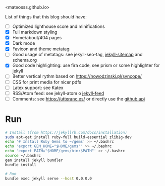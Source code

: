 <mateosss.github.io>

List of things that this blog should have:

- [ ] Optimized lighthouse score and minifications
- [x] Full markdown styling
- [x] Home/about/404 pages
- [x] Dark mode
- [x] Favicon and theme metatag
- [ ] Good usage of metatags: see jekyll-seo-tag,
  [jekyll-sitemap](https://jekyllrb.com/docs/step-by-step/10-deployment/) and
  schema.org
- [x] Good code highlighting: use fira code, see prism or some highlighter for
  jekyll
- [ ] Better vertical rythm based on https://nowodzinski.pl/syncope/
- [ ] CSS for print media for nicer pdfs
- [ ] Latex support: see Katex
- [ ] RSS/Atom feed: see jekyll-atom o
  [jekyll-feed](https://jekyllrb.com/docs/step-by-step/10-deployment/)
- [ ] Comments: see https://utteranc.es/ or directly use the [github
  api](https://api.github.com/repos/aristath/aristath.github.com/issues/5/comments?per_page=3)

# Run

```bash
# Install (from https://jekyllrb.com/docs/installation)
sudo apt-get install ruby-full build-essential zlib1g-dev
echo '# Install Ruby Gems to ~/gems' >> ~/.bashrc
echo 'export GEM_HOME="$HOME/gems"' >> ~/.bashrc
echo 'export PATH="$HOME/gems/bin:$PATH"' >> ~/.bashrc
source ~/.bashrc
gem install jekyll bundler
bundle install

# Run
bundle exec jekyll serve --host 0.0.0.0
```
